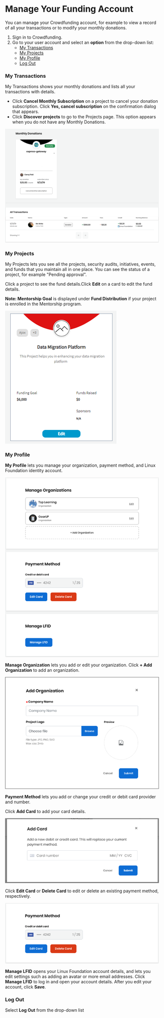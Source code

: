 # Manage Your Funding Account

You can manage your Crowdfunding account, for example to view a record of all your transactions or to modify your monthly donations.

1. Sign in to Crowdfunding.
2. Go to your user account and select an **option** from the drop-down list:
   * [My Transactions](manage-your-funding-account.md#ManageYourFundingAccount-MyTransactions)
   * [My Projects](manage-your-funding-account.md#ManageYourFundingAccount-MyProjects)
   * [My Profile](manage-your-funding-account.md#ManageYourFundingAccount-MyProfile)
   * [Log Out](manage-your-funding-account.md#ManageYourFundingAccount-LogOut)

### My Transactions

My Transactions shows your monthly donations and lists all your transactions with details.

* Click **Cancel Monthly Subscription** on a project to cancel your donation subscription. Click **Yes, cancel subscription** on the confirmation dialog that appears.
* Click **Discover projects** to go to the Projects page. This option appears when you do not have any Monthly Donations.

![](../.gitbook/assets/7417305.png)

### My Projects

My Projects lets you see all the projects, security audits, initiatives, events, and funds that you maintain all in one place. You can see the status of a project, for example "Pending approval".

Click a project to see the fund details.Click **Edit** on a card to edit the fund details.

**Note: Mentorship Goal** is displayed under **Fund Distribution** if your project is enrolled in the Mentorship program.  
  
 ![](../.gitbook/assets/project-card.png) 

### My Profile

**My Profile** lets you manage your organization, payment method, and Linux Foundation identity account.

![](../.gitbook/assets/7417298.png)

**Manage Organization** lets you add or edit your organization. Click **+ Add Organization** to add an organization.

![](../.gitbook/assets/7417301.png)

**Payment Method** lets you add or change your credit or debit card provider and number.

Click **Add Card** to add your card details.

![](../.gitbook/assets/add-card.png)

Click **Edit Card** or **Delete Card** to edit or delete an existing payment method, respectively.

![](../.gitbook/assets/7417299.png)

**Manage LFID** opens your Linux Foundation account details, and lets you edit settings such as adding an avatar or more email addresses. Click **Manage LFID** to log in and open your account details. After you edit your account, click **Save**.

### Log Out

Select **Log Out** from the drop-down list

